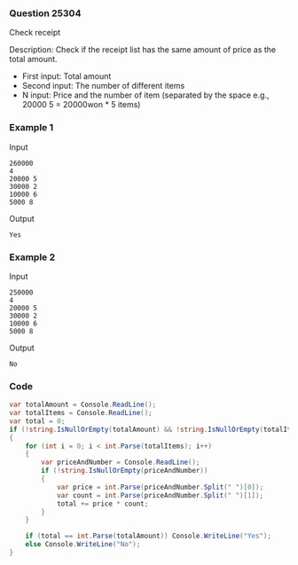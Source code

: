### Question 25304
Check receipt <br />

Description: Check if the receipt list has the same amount of price as the total amount.<br/>

- First input: Total amount
- Second input: The number of different items 
- N input: Price and the number of item (separated by the space e.g., 20000 5 = 20000won * 5 items)

### Example 1
Input
```
260000
4
20000 5
30000 2
10000 6
5000 8
```
Output
```
Yes
```

### Example 2
Input
```
250000
4
20000 5
30000 2
10000 6
5000 8
```
Output
```
No
```

### Code
```c#
var totalAmount = Console.ReadLine();
var totalItems = Console.ReadLine();
var total = 0;
if (!string.IsNullOrEmpty(totalAmount) && !string.IsNullOrEmpty(totalItems))
{
    for (int i = 0; i < int.Parse(totalItems); i++)
    {
        var priceAndNumber = Console.ReadLine();
        if (!string.IsNullOrEmpty(priceAndNumber))
        {
            var price = int.Parse(priceAndNumber.Split(" ")[0]);
            var count = int.Parse(priceAndNumber.Split(" ")[1]);
            total += price * count;
        }
    }

    if (total == int.Parse(totalAmount)) Console.WriteLine("Yes");
    else Console.WriteLine("No");
}
```
